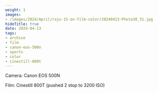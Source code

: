```yaml
---
weight: 1
images:
- /images/2024/April/raju-15-on-film-color/20240413-Photo30_31.jpg
hideTitle: true
date: 2024-04-13
tags:
- archive
- film
- canon-eos-500n
- sports
- color
- cinestill-800t
---
```


Camera: Canon EOS 500N

Film: Cinestill 800T (pushed 2 stop to 3200 ISO)